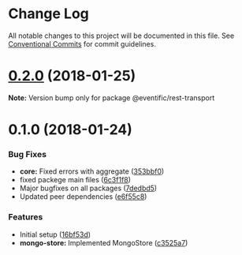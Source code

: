 # Change Log

All notable changes to this project will be documented in this file.
See [Conventional Commits](https://conventionalcommits.org) for commit guidelines.

<a name="0.2.0"></a>
# [0.2.0](https://github.com/eventific/eventific/compare/v0.1.0...v0.2.0) (2018-01-25)




**Note:** Version bump only for package @eventific/rest-transport

<a name="0.1.0"></a>
# 0.1.0 (2018-01-24)


### Bug Fixes

* **core:** Fixed errors with aggregate ([353bbf0](https://github.com/eventific/eventific/commit/353bbf0))
* fixed packege main files ([6c3f1f8](https://github.com/eventific/eventific/commit/6c3f1f8))
* Major bugfixes on all packages ([7dedbd5](https://github.com/eventific/eventific/commit/7dedbd5))
* Updated peer dependencies ([e6f55c8](https://github.com/eventific/eventific/commit/e6f55c8))


### Features

* Initial setup ([16bf53d](https://github.com/eventific/eventific/commit/16bf53d))
* **mongo-store:** Implemented MongoStore ([c3525a7](https://github.com/eventific/eventific/commit/c3525a7))
